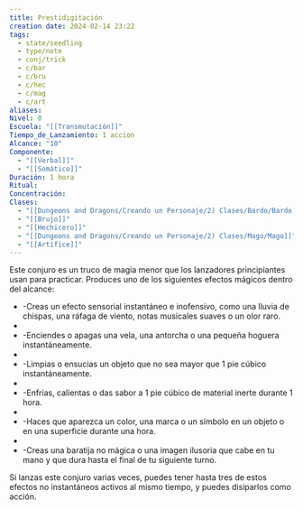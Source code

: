 ```yaml
---
title: Prestidigitación
creation date: 2024-02-14 23:22
tags:
  - state/seedling
  - type/note
  - conj/trick
  - c/bar
  - c/bru
  - c/hec
  - c/mag
  - c/art
aliases: 
Nivel: 0
Escuela: "[[Transmutación]]"
Tiempo_de_Lanzamiento: 1 accion
Alcance: "10"
Componente:
  - "[[Verbal]]"
  - "[[Somático]]"
Duración: 1 hora
Ritual: 
Concentración: 
Clases:
  - "[[Dungeons and Dragons/Creando un Personaje/2) Clases/Bardo/Bardo]]"
  - "[[Brujo]]"
  - "[[Hechicero]]"
  - "[[Dungeons and Dragons/Creando un Personaje/2) Clases/Mago/Mago]]"
  - "[[Artífice]]"
---
```

Este conjuro es un truco de magia menor que los lanzadores principiantes usan para practicar. Produces uno de los siguientes efectos mágicos dentro del alcance:

- -Creas un efecto sensorial instantáneo e inofensivo, como una lluvia de chispas, una ráfaga de viento, notas musicales suaves o un olor raro.
- 
- -Enciendes o apagas una vela, una antorcha o una pequeña hoguera instantáneamente.
- 
- -Limpias o ensucias un objeto que no sea mayor que 1 pie cúbico instantáneamente.
- 
- -Enfrías, calientas o das sabor a 1 pie cúbico de material inerte durante 1 hora.
- 
- -Haces que aparezca un color, una marca o un símbolo en un objeto o en una superficie durante una hora.
- 
- -Creas una baratija no mágica o una imagen ilusoria que cabe en tu mano y que dura hasta el final de tu siguiente turno.

Si lanzas este conjuro varias veces, puedes tener hasta tres de estos efectos no instantáneos activos al mismo tiempo, y puedes disiparlos como acción.